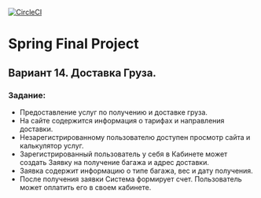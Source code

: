 [![CircleCI](https://circleci.com/gh/JuliaBorovets/FinalProject.svg?style=svg)](https://circleci.com/gh/JuliaBorovets/FinalProject)

# Spring Final Project

## Вариант 14. Доставка Груза.

### Задание:

 - Предоставление услуг по получению и доставке груза.
 - На сайте содержится информация о тарифах и направления доставки. 
 - Незарегистрированному пользователю доступен просмотр сайта и калькулятор услуг. 
 - Зарегистрированный пользователь у себя в Кабинете может создать Заявку на получение багажа и адрес доставки. 
 - Заявка содержит информацию о типе багажа, вес и дату получения. 
 - После получения заявки Система формирует счет. Пользователь может оплатить его в своем кабинете.
